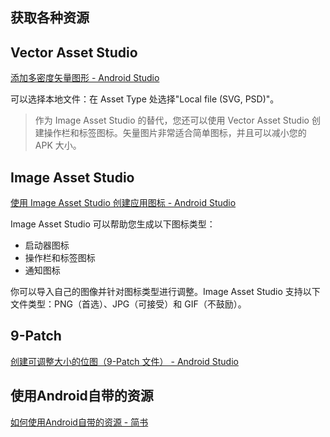 
## 获取各种资源


## Vector Asset Studio

[添加多密度矢量图形 - Android Studio](https://developer.android.com/studio/write/vector-asset-studio.html#about "添加多密度矢量图形 - Android Studio")

可以选择本地文件：在 Asset Type 处选择"Local file (SVG, PSD)"。

> 作为 Image Asset Studio 的替代，您还可以使用 Vector Asset Studio 创建操作栏和标签图标。矢量图片非常适合简单图标，并且可以减小您的 APK 大小。



## Image Asset Studio
[使用 Image Asset Studio 创建应用图标 - Android Studio](https://developer.android.com/studio/write/image-asset-studio.html "使用 Image Asset Studio 创建应用图标 - Android Studio")

Image Asset Studio 可以帮助您生成以下图标类型：

- 启动器图标
- 操作栏和标签图标
- 通知图标


你可以导入自己的图像并针对图标类型进行调整。Image Asset Studio 支持以下文件类型：PNG（首选）、JPG（可接受）和 GIF（不鼓励）。



## 9-Patch

[创建可调整大小的位图（9-Patch 文件） - Android Studio](https://developer.android.com/studio/write/draw9patch.html "创建可调整大小的位图（9-Patch 文件） - Android Studio")


## 使用Android自带的资源

[如何使用Android自带的资源 - 简书](http://www.jianshu.com/p/f49a0f6f6224 "如何使用Android自带的资源 - 简书")


